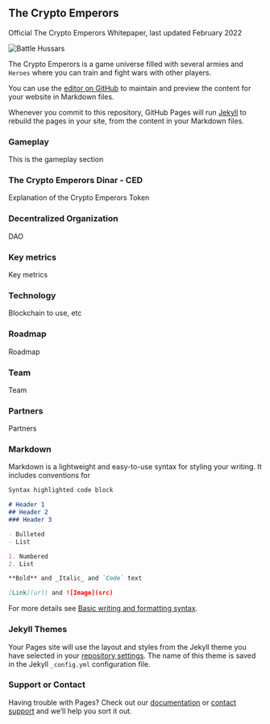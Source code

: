 ## The Crypto Emperors

Official The Crypto Emperors Whitepaper, last updated February 2022

![Battle Hussars](https://i.stack.imgur.com/CIbEB.jpg)

The Crypto Emperors is a game universe filled with several armies and `Heroes` where you can train and fight wars with other players.

You can use the [editor on GitHub](https://github.com/ximil-corp/the-crypto-emperors/edit/gh-pages/index.md) to maintain and preview the content for your website in Markdown files.

Whenever you commit to this repository, GitHub Pages will run [Jekyll](https://jekyllrb.com/) to rebuild the pages in your site, from the content in your Markdown files.

### Gameplay

This is the gameplay section

### The Crypto Emperors Dinar - CED

Explanation of the Crypto Emperors Token

### Decentralized Organization

DAO

### Key metrics

Key metrics

### Technology

Blockchain to use, etc

### Roadmap

Roadmap

### Team

Team

### Partners

Partners


### Markdown

Markdown is a lightweight and easy-to-use syntax for styling your writing. It includes conventions for

```markdown
Syntax highlighted code block

# Header 1
## Header 2
### Header 3

- Bulleted
- List

1. Numbered
2. List

**Bold** and _Italic_ and `Code` text

[Link](url) and ![Image](src)
```

For more details see [Basic writing and formatting syntax](https://docs.github.com/en/github/writing-on-github/getting-started-with-writing-and-formatting-on-github/basic-writing-and-formatting-syntax).

### Jekyll Themes

Your Pages site will use the layout and styles from the Jekyll theme you have selected in your [repository settings](https://github.com/ximil-corp/imperialverse/settings/pages). The name of this theme is saved in the Jekyll `_config.yml` configuration file.

### Support or Contact

Having trouble with Pages? Check out our [documentation](https://docs.github.com/categories/github-pages-basics/) or [contact support](https://support.github.com/contact) and we’ll help you sort it out.
